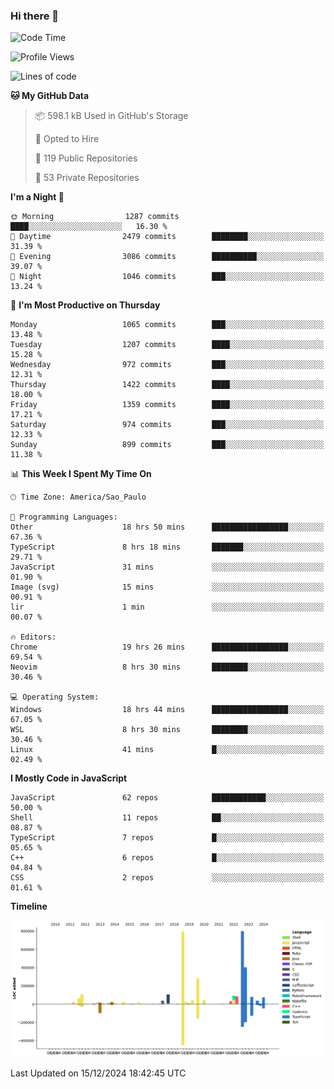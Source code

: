 ### Hi there 👋

<!--START_SECTION:waka-->
![Code Time](http://img.shields.io/badge/Code%20Time-6%2C769%20hrs%2019%20mins-blue)

![Profile Views](http://img.shields.io/badge/Profile%20Views-0-blue)

![Lines of code](https://img.shields.io/badge/From%20Hello%20World%20I%27ve%20Written-3.3%20million%20lines%20of%20code-blue)

**🐱 My GitHub Data** 

> 📦 598.1 kB Used in GitHub's Storage 
 > 
> 💼 Opted to Hire
 > 
> 📜 119 Public Repositories 
 > 
> 🔑 53 Private Repositories 
 > 
**I'm a Night 🦉** 

```text
🌞 Morning                1287 commits        ████░░░░░░░░░░░░░░░░░░░░░   16.30 % 
🌆 Daytime                2479 commits        ████████░░░░░░░░░░░░░░░░░   31.39 % 
🌃 Evening                3086 commits        ██████████░░░░░░░░░░░░░░░   39.07 % 
🌙 Night                  1046 commits        ███░░░░░░░░░░░░░░░░░░░░░░   13.24 % 
```
📅 **I'm Most Productive on Thursday** 

```text
Monday                   1065 commits        ███░░░░░░░░░░░░░░░░░░░░░░   13.48 % 
Tuesday                  1207 commits        ████░░░░░░░░░░░░░░░░░░░░░   15.28 % 
Wednesday                972 commits         ███░░░░░░░░░░░░░░░░░░░░░░   12.31 % 
Thursday                 1422 commits        ████░░░░░░░░░░░░░░░░░░░░░   18.00 % 
Friday                   1359 commits        ████░░░░░░░░░░░░░░░░░░░░░   17.21 % 
Saturday                 974 commits         ███░░░░░░░░░░░░░░░░░░░░░░   12.33 % 
Sunday                   899 commits         ███░░░░░░░░░░░░░░░░░░░░░░   11.38 % 
```


📊 **This Week I Spent My Time On** 

```text
🕑︎ Time Zone: America/Sao_Paulo

💬 Programming Languages: 
Other                    18 hrs 50 mins      █████████████████░░░░░░░░   67.36 % 
TypeScript               8 hrs 18 mins       ███████░░░░░░░░░░░░░░░░░░   29.71 % 
JavaScript               31 mins             ░░░░░░░░░░░░░░░░░░░░░░░░░   01.90 % 
Image (svg)              15 mins             ░░░░░░░░░░░░░░░░░░░░░░░░░   00.91 % 
lir                      1 min               ░░░░░░░░░░░░░░░░░░░░░░░░░   00.07 % 

🔥 Editors: 
Chrome                   19 hrs 26 mins      █████████████████░░░░░░░░   69.54 % 
Neovim                   8 hrs 30 mins       ████████░░░░░░░░░░░░░░░░░   30.46 % 

💻 Operating System: 
Windows                  18 hrs 44 mins      █████████████████░░░░░░░░   67.05 % 
WSL                      8 hrs 30 mins       ████████░░░░░░░░░░░░░░░░░   30.46 % 
Linux                    41 mins             █░░░░░░░░░░░░░░░░░░░░░░░░   02.49 % 
```

**I Mostly Code in JavaScript** 

```text
JavaScript               62 repos            ████████████░░░░░░░░░░░░░   50.00 % 
Shell                    11 repos            ██░░░░░░░░░░░░░░░░░░░░░░░   08.87 % 
TypeScript               7 repos             █░░░░░░░░░░░░░░░░░░░░░░░░   05.65 % 
C++                      6 repos             █░░░░░░░░░░░░░░░░░░░░░░░░   04.84 % 
CSS                      2 repos             ░░░░░░░░░░░░░░░░░░░░░░░░░   01.61 % 
```



**Timeline**

![Lines of Code chart](https://raw.githubusercontent.com/jampow/jampow/master/assets/bar_graph.png)


 Last Updated on 15/12/2024 18:42:45 UTC
<!--END_SECTION:waka-->
